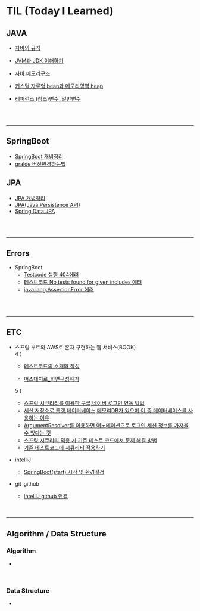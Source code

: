# TIL  (Today I Learned)

## JAVA 

- [자바의 규칙](https://github.com/kkssbbb/TIL/blob/main/JAVA/%EC%9E%90%EB%B0%94%EC%9D%98%20%EA%B7%9C%EC%B9%99.md)

- [JVM과 JDK 이해하기](https://github.com/kkssbbb/TIL/blob/main/JAVA/JVM%EA%B3%BC%20JDK%20%EC%9D%B4%ED%95%B4%ED%95%98%EA%B8%B0.md)

- [자바 메모리구조](https://github.com/kkssbbb/TIL/blob/main/JAVA/%EC%9E%90%EB%B0%94%20%EB%A9%94%EB%AA%A8%EB%A6%AC%EA%B5%AC%EC%A1%B0.md)

- [커스텀 자료형 bean과 메모리영역 heap](https://github.com/kkssbbb/TIL/blob/main/JAVA/%EC%BB%A4%EC%8A%A4%ED%85%80%20%EC%9E%90%EB%A3%8C%ED%98%95%20bean%EA%B3%BC%20%EB%A9%94%EB%AA%A8%EB%A6%AC%EC%98%81%EC%97%ADheap.md)
- [레퍼런스 (참조)변수 ,일반변수]()
     
<br>
<br>

---------------
## SpringBoot

  - [SpringBoot 개념정리](https://github.com/kkssbbb/TIL/blob/main/Spring/SpringBoot%20%EA%B0%9C%EB%85%90%EC%A0%95%EB%A6%AC.md)
  - [gralde 버전변경하는법](https://github.com/KINGsBARE/TIL/blob/main/Spring/gradle%20%EB%B2%84%EC%A0%84%20%EB%B3%80%EA%B2%BD%ED%95%98%EB%8A%94%20%EB%B2%95.md)
## JPA
  - [JPA 개념정리]()
   - [JPA(Java Persistence API)](https://github.com/kkssbbb/TIL/blob/main/Spring/JPA/JPA(Java%20Persistence%20API).md)
   - [Spring Data JPA](https://github.com/kkssbbb/TIL/blob/main/Spring/JPA/Spring%20Data%20JPA.md)

<br>
<br>

---------------
## Errors
- SpringBoot
  - [Testcode 실행 404에러](https://github.com/KINGsBARE/TIL/blob/main/Errors/Testcode%20%EC%8B%A4%ED%96%89%20404%EC%97%90%EB%9F%AC.md)
  - [테스트코드 No tests found for given includes 에러](https://github.com/kkssbbb/TIL/blob/main/Errors/%ED%85%8C%EC%8A%A4%ED%8A%B8%EC%BD%94%EB%93%9C%20No%20tests%20found%20for%20given%20includes.md)
   - [java.lang.AssertionError 에러](https://github.com/kkssbbb/TIL/blob/main/Errors/java.lang.AssertionError%20%EC%97%90%EB%9F%AC.md)

<br>
<br>

---------------
## ETC
* 스프링 부트와 AWS로 혼자 구현하는 웹 서비스(BOOK)
   <br>
   4 ) 
   + [테스트코드의 소개와 작성](https://github.com/KINGsBARE/TIL/blob/main/ETC/%ED%85%8C%EC%8A%A4%ED%8A%B8%EC%BD%94%EB%93%9C%EC%9D%98%20%EC%86%8C%EA%B0%9C%EC%99%80%20%EC%9E%91%EC%84%B1.md)
   
   + [머스테치로_화면구성하기](https://github.com/kkssbbb/TIL/blob/main/ETC/%EB%A8%B8%EC%8A%A4%ED%85%8C%EC%B9%98%EB%A1%9C_%ED%99%94%EB%A9%B4%EA%B5%AC%EC%84%B1%ED%95%98%EA%B8%B0.md)
   
    5 )
   + [스프링 시큐리티를 이용한 구글,네이버 로그인 연동 방법](https://github.com/kkssbbb/TIL/blob/main/ETC/%EC%8A%A4%ED%94%84%EB%A7%81%EC%8B%9C%ED%81%90%EB%A6%AC%ED%8B%B0%EB%A5%BC%20%EC%9D%B4%EC%9A%A9%ED%95%9C%20%EA%B5%AC%EA%B8%80%2C%EB%84%A4%EC%9D%B4%EB%B2%84%20%EB%A1%9C%EA%B7%B8%EC%9D%B8%20%EC%97%B0%EB%8F%99%20%EB%B0%A9%EB%B2%95.md)
   + [세션 저장소로 톰캣,데이터베이스,메모리DB가 있으며 이 중 데이터베이스를 사용하는 이유](https://github.com/kkssbbb/TIL/blob/main/ETC/%EC%84%B8%EC%85%98%20%EC%A0%80%EC%9E%A5%EC%86%8C%EB%A1%9C%20%ED%86%B0%EC%BA%A3%2C%EB%8D%B0%EC%9D%B4%ED%84%B0%EB%B2%A0%EC%9D%B4%EC%8A%A4%2C%EB%A9%94%EB%AA%A8%EB%A6%ACDB%EA%B0%80%20%EC%9E%88%EC%9C%BC%EB%A9%B0%20%EC%9D%B4%20%EC%A4%91%20%EB%8D%B0%EC%9D%B4%ED%84%B0%EB%B2%A0%EC%9D%B4%EC%8A%A4%EB%A5%BC%20%EC%82%AC%EC%9A%A9%ED%95%98%EB%8A%94%20%EC%9D%B4%EC%9C%A0.md)
   + [ArgumentResolver를 이용하면 어노테이션으로 로그인 세션 정보를 가져올 수 있다는 것](https://github.com/kkssbbb/TIL/blob/main/ETC/ArgumentResolver%EB%A5%BC%20%EC%9D%B4%EC%9A%A9%ED%95%98%EB%A9%B4%20%EC%96%B4%EB%85%B8%ED%85%8C%EC%9D%B4%EC%85%98%EC%9C%BC%EB%A1%9C%20%EB%A1%9C%EA%B7%B8%EC%9D%B8%20%EC%84%B8%EC%85%98%20%EC%A0%95%EB%B3%B4%EB%A5%BC%20%EA%B0%80%EC%A0%B8%EC%98%AC%20%EC%88%98%20%EC%9E%88%EB%8B%A4%EB%8A%94%20%EA%B2%83.md)
   + [스프링 시큐리티 적용 시 기존 테스트 코드에서 문제 해결 방법](https://github.com/kkssbbb/TIL/blob/main/ETC/%EC%8A%A4%ED%94%84%EB%A7%81%20%EC%8B%9C%ED%81%90%EB%A6%AC%ED%8B%B0%20%EC%A0%81%EC%9A%A9%20%EC%8B%9C%20%EA%B8%B0%EC%A1%B4%20%ED%85%8C%EC%8A%A4%ED%8A%B8%20%EC%BD%94%EB%93%9C%EC%97%90%EC%84%9C%20%EB%AC%B8%EC%A0%9C%20%ED%95%B4%EA%B2%B0%20%EB%B0%A9%EB%B2%95.md)
   + [기존 테스트코드에 시큐리티 적용하기]()
     
- intelliJ
    - [SpringBoot(start) 시작 및 환경설정](https://github.com/KINGsBARE/TIL/blob/main/ETC/SpringBoot(start)%20%EC%8B%9C%EC%9E%91%20%EB%B0%8F%20%ED%99%98%EA%B2%BD%EC%84%A4%EC%A0%95.md)
 - git_github
     - [intelliJ github 연결](https://github.com/KINGsBARE/TIL/blob/main/ETC/intelliJ%20github%20%EC%97%B0%EA%B2%B0.md)

     <br>
     <br>

---------------

## Algorithm / Data Structure
 ### Algorithm
  -
 <br>
 
 ### Data Structure
 -